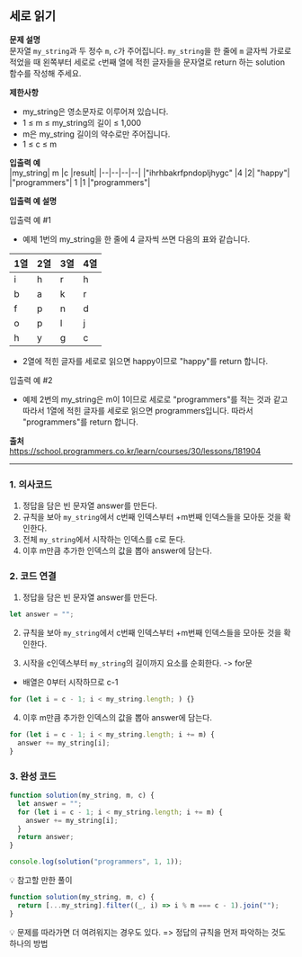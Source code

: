 ## 세로 읽기

**문제 설명**  
문자열 `my_string`과 두 정수 `m`, `c`가 주어집니다. `my_string`을 한 줄에 `m` 글자씩 가로로 적었을 때 왼쪽부터 세로로 `c`번째 열에 적힌 글자들을 문자열로 return 하는 solution 함수를 작성해 주세요.

**제한사항**

- my_string은 영소문자로 이루어져 있습니다.
- 1 ≤ m ≤ my_string의 길이 ≤ 1,000
- m은 my_string 길이의 약수로만 주어집니다.
- 1 ≤ c ≤ m

**입출력 예**  
|my_string| m |c |result|
|--|--|--|--|
|"ihrhbakrfpndopljhygc" |4 |2| "happy"|
|"programmers"| 1 |1 |"programmers"|

**입출력 예 설명**

입출력 예 #1

- 예제 1번의 my_string을 한 줄에 4 글자씩 쓰면 다음의 표와 같습니다.

| 1열 | 2열 | 3열 | 4열 |
| --- | --- | --- | --- |
| i   | h   | r   | h   |
| b   | a   | k   | r   |
| f   | p   | n   | d   |
| o   | p   | l   | j   |
| h   | y   | g   | c   |

- 2열에 적힌 글자를 세로로 읽으면 happy이므로 "happy"를 return 합니다.

입출력 예 #2

- 예제 2번의 my_string은 m이 1이므로 세로로 "programmers"를 적는 것과 같고 따라서 1열에 적힌 글자를 세로로 읽으면 programmers입니다. 따라서 "programmers"를 return 합니다.

**출처**  
https://school.programmers.co.kr/learn/courses/30/lessons/181904

---

### 1. 의사코드

1. 정답을 담은 빈 문자열 answer를 만든다.
2. 규칙을 보아 `my_string`에서 c번째 인덱스부터 +m번째 인덱스들을 모아둔 것을 확인한다.
3. 전체 `my_string`에서 시작하는 인덱스를 c로 둔다.
4. 이후 m만큼 추가한 인덱스의 값을 뽑아 answer에 담는다.

### 2. 코드 연결

1. 정답을 담은 빈 문자열 answer를 만든다.

```javascript
let answer = "";
```

2. 규칙을 보아 `my_string`에서 c번째 인덱스부터 +m번째 인덱스들을 모아둔 것을 확인한다.

3. 시작을 c인덱스부터 `my_string`의 길이까지 요소를 순회한다. -> for문

- 배열은 0부터 시작하므로 c-1

```javascript
for (let i = c - 1; i < my_string.length; ) {}
```

4. 이후 m만큼 추가한 인덱스의 값을 뽑아 answer에 담는다.

```javascript
for (let i = c - 1; i < my_string.length; i += m) {
  answer += my_string[i];
}
```

### 3. 완성 코드

```javascript
function solution(my_string, m, c) {
  let answer = "";
  for (let i = c - 1; i < my_string.length; i += m) {
    answer += my_string[i];
  }
  return answer;
}

console.log(solution("programmers", 1, 1));
```

💡 참고할 만한 풀이

```javascript
function solution(my_string, m, c) {
  return [...my_string].filter((_, i) => i % m === c - 1).join("");
}
```

💡 문제를 따라가면 더 여려워지는 경우도 있다. => 정답의 규칙을 먼저 파악하는 것도 하나의 방법
